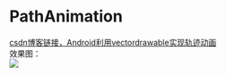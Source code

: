 # PathAnimation
[csdn博客链接，Android利用vectordrawable实现轨迹动画  ](http://blog.csdn.net/u012835548/article/details/53640320)  
效果图：  
![](http://img.blog.csdn.net/20161214155031741?watermark/2/text/aHR0cDovL2Jsb2cuY3Nkbi5uZXQvdTAxMjgzNTU0OA==/font/5a6L5L2T/fontsize/400/fill/I0JBQkFCMA==/dissolve/70/gravity/Center)  
